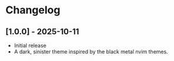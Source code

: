 # Changelog
   
   ## [1.0.0] - 2025-10-11
   - Initial release
   - A dark, sinister theme inspired by the black metal nvim themes.